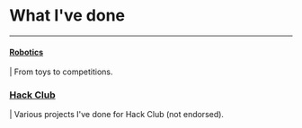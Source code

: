 # What I've done
***

<!---
#### [Macropad](Projects/macropad.md)
| A miniture development keyboard.
-->

#### [Robotics](Projects/robotics.md)
| From toys to competitions.

<!---
#### [Computer Vision](Projects/cv.md)
| Changing the way we interact with computers.

#### [Youtube](Projects/youtube.md)
| Inspiring the world, one viewer at a time.
		
#### [Homelab](Projects/homelab.md)
| Server management at home.
		
#### [FakeOS](Projects/fakeos.md)
| A Python-based app builder and launcher.
-->

### [Hack Club](Projects/HackClub/HackClub.md)
| Various projects I've done for Hack Club (not endorsed).